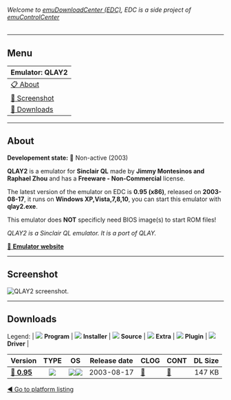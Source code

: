 ###### Welcome to [emuDownloadCenter (EDC)](https://github.com/PhoenixInteractiveNL/emuDownloadCenter/wiki/), EDC is a side project of [emuControlCenter](https://github.com/PhoenixInteractiveNL/emuControlCenter/wiki/)
***
## Menu
| **Emulator: QLAY2** |
|:---------|
| [:clipboard: About](#about) |
| [:sunrise: Screenshot](#screenshot) |
| [:floppy_disk: Downloads](#downloads) |
***
## About
**Developement state:** :red_circle: Non-active (2003)

**QLAY2** is a emulator for **Sinclair QL** made by **Jimmy Montesinos and Raphael Zhou** and has a **Freeware - Non-Commercial** license.

The latest version of the emulator on EDC is **0.95 (x86)**, released on **2003-08-17**, it runs on **Windows XP,Vista,7,8,10**, you can start this emulator with **qlay2.exe**.

This emulator does **NOT** specificly need BIOS image(s) to start ROM files!

_QLAY2 is a Sinclair QL emulator. It is a port of QLAY._

[:link: **Emulator website**](http://www.jadiam.org/QL/QLAY2/)
***
## Screenshot
![](https://raw.githubusercontent.com/PhoenixInteractiveNL/emuDownloadCenter/master/hooks/qlay2/emulator_screen_01.jpg "QLAY2 screenshot.")
***
## Downloads
Legend:
| ![](https://raw.githubusercontent.com/wiki/PhoenixInteractiveNL/emuDownloadCenter/images_misc/icon_program_24.png) **Program** | 
![](https://raw.githubusercontent.com/wiki/PhoenixInteractiveNL/emuDownloadCenter/images_misc/icon_installer_24.png) **Installer** | 
![](https://raw.githubusercontent.com/wiki/PhoenixInteractiveNL/emuDownloadCenter/images_misc/icon_source_code_24.png) **Source** | 
![](https://raw.githubusercontent.com/wiki/PhoenixInteractiveNL/emuDownloadCenter/images_misc/icon_extra_24.png) **Extra** | 
![](https://raw.githubusercontent.com/wiki/PhoenixInteractiveNL/emuDownloadCenter/images_misc/icon_plugin_24.png) **Plugin** | 
![](https://raw.githubusercontent.com/wiki/PhoenixInteractiveNL/emuDownloadCenter/images_misc/icon_driver_24.png) **Driver** | 
 
| Version  | TYPE | OS | Release date  | CLOG | CONT | DL Size  |
|:---------|:----:|:--:|:-------------:|:-----|:-----|---------:|
| [:floppy_disk: **0.95**](https://github.com/PhoenixInteractiveNL/edc-repo0005/raw/master/qlay2/0.95.7z) | ![](https://raw.githubusercontent.com/wiki/PhoenixInteractiveNL/emuDownloadCenter/images_misc/icon_program_24.png) | ![](https://raw.githubusercontent.com/wiki/PhoenixInteractiveNL/emuDownloadCenter/images_misc/logo_windows_24.png)![](https://raw.githubusercontent.com/wiki/PhoenixInteractiveNL/emuDownloadCenter/images_misc/icon_32-bit_24.png) | 2003-08-17 | [:page_facing_up:](https://github.com/PhoenixInteractiveNL/edc-repo0005/blob/master/qlay2/0.95_changelog.txt) | [:mag_right:](https://github.com/PhoenixInteractiveNL/edc-repo0005/blob/master/qlay2/0.95_contents.txt) | 147 KB |

[:arrow_backward: Go to platform listing](https://github.com/PhoenixInteractiveNL/emuDownloadCenter/wiki/EDC-Platform-List)
